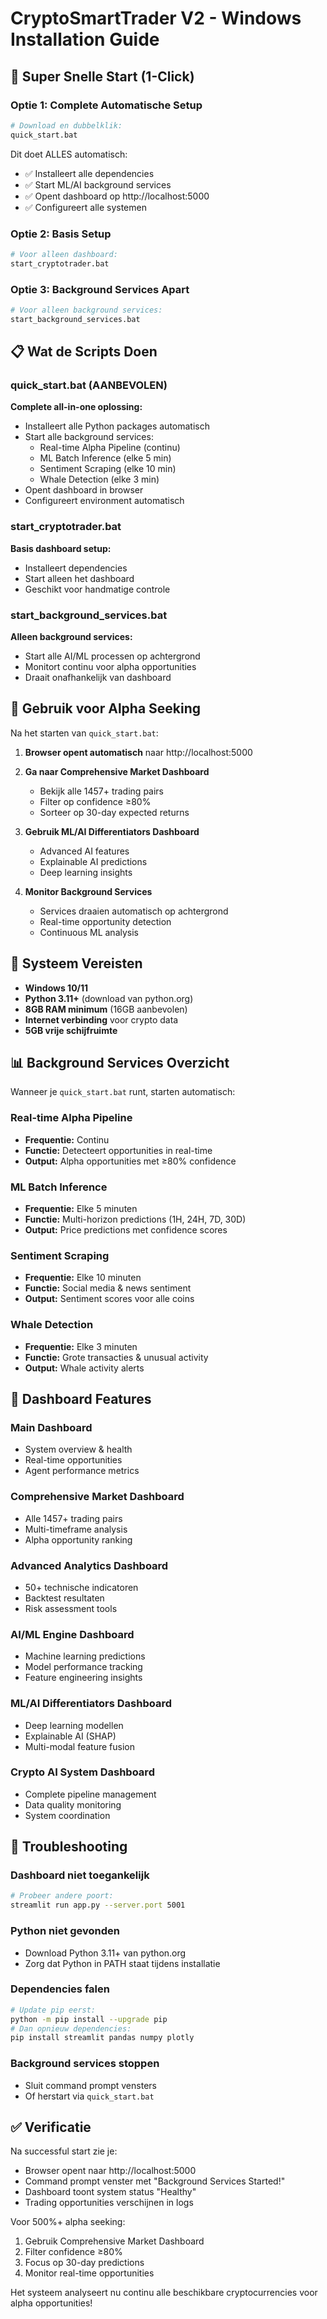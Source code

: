 # CryptoSmartTrader V2 - Windows Installation Guide

## 🚀 Super Snelle Start (1-Click)

### Optie 1: Complete Automatische Setup
```bash
# Download en dubbelklik:
quick_start.bat
```
Dit doet ALLES automatisch:
- ✅ Installeert alle dependencies  
- ✅ Start ML/AI background services
- ✅ Opent dashboard op http://localhost:5000
- ✅ Configureert alle systemen

### Optie 2: Basis Setup
```bash
# Voor alleen dashboard:
start_cryptotrader.bat
```

### Optie 3: Background Services Apart
```bash
# Voor alleen background services:
start_background_services.bat
```

## 📋 Wat de Scripts Doen

### quick_start.bat (AANBEVOLEN)
**Complete all-in-one oplossing:**
- Installeert alle Python packages automatisch
- Start alle background services:
  - Real-time Alpha Pipeline (continu)
  - ML Batch Inference (elke 5 min)
  - Sentiment Scraping (elke 10 min)
  - Whale Detection (elke 3 min)
- Opent dashboard in browser
- Configureert environment automatisch

### start_cryptotrader.bat  
**Basis dashboard setup:**
- Installeert dependencies
- Start alleen het dashboard
- Geschikt voor handmatige controle

### start_background_services.bat
**Alleen background services:**
- Start alle AI/ML processen op achtergrond
- Monitort continu voor alpha opportunities
- Draait onafhankelijk van dashboard

## 🎯 Gebruik voor Alpha Seeking

Na het starten van `quick_start.bat`:

1. **Browser opent automatisch** naar http://localhost:5000

2. **Ga naar Comprehensive Market Dashboard**
   - Bekijk alle 1457+ trading pairs
   - Filter op confidence ≥80%  
   - Sorteer op 30-day expected returns

3. **Gebruik ML/AI Differentiators Dashboard**
   - Advanced AI features
   - Explainable AI predictions
   - Deep learning insights

4. **Monitor Background Services**
   - Services draaien automatisch op achtergrond
   - Real-time opportunity detection
   - Continuous ML analysis

## 🔧 Systeem Vereisten

- **Windows 10/11**
- **Python 3.11+** (download van python.org)
- **8GB RAM minimum** (16GB aanbevolen)
- **Internet verbinding** voor crypto data
- **5GB vrije schijfruimte**

## 📊 Background Services Overzicht

Wanneer je `quick_start.bat` runt, starten automatisch:

### Real-time Alpha Pipeline
- **Frequentie:** Continu
- **Functie:** Detecteert opportunities in real-time
- **Output:** Alpha opportunities met ≥80% confidence

### ML Batch Inference  
- **Frequentie:** Elke 5 minuten
- **Functie:** Multi-horizon predictions (1H, 24H, 7D, 30D)
- **Output:** Price predictions met confidence scores

### Sentiment Scraping
- **Frequentie:** Elke 10 minuten  
- **Functie:** Social media & news sentiment
- **Output:** Sentiment scores voor alle coins

### Whale Detection
- **Frequentie:** Elke 3 minuten
- **Functie:** Grote transacties & unusual activity
- **Output:** Whale activity alerts

## 🎯 Dashboard Features

### Main Dashboard
- System overview & health
- Real-time opportunities
- Agent performance metrics

### Comprehensive Market Dashboard  
- Alle 1457+ trading pairs
- Multi-timeframe analysis
- Alpha opportunity ranking

### Advanced Analytics Dashboard
- 50+ technische indicatoren
- Backtest resultaten  
- Risk assessment tools

### AI/ML Engine Dashboard
- Machine learning predictions
- Model performance tracking
- Feature engineering insights

### ML/AI Differentiators Dashboard
- Deep learning modellen
- Explainable AI (SHAP)
- Multi-modal feature fusion

### Crypto AI System Dashboard
- Complete pipeline management
- Data quality monitoring
- System coordination

## 🚨 Troubleshooting

### Dashboard niet toegankelijk
```bash
# Probeer andere poort:
streamlit run app.py --server.port 5001
```

### Python niet gevonden
- Download Python 3.11+ van python.org
- Zorg dat Python in PATH staat tijdens installatie

### Dependencies falen
```bash
# Update pip eerst:
python -m pip install --upgrade pip
# Dan opnieuw dependencies:
pip install streamlit pandas numpy plotly
```

### Background services stoppen
- Sluit command prompt vensters
- Of herstart via `quick_start.bat`

## ✅ Verificatie

Na successful start zie je:
- Browser opent naar http://localhost:5000
- Command prompt venster met "Background Services Started!"
- Dashboard toont system status "Healthy"
- Trading opportunities verschijnen in logs

Voor 500%+ alpha seeking:
1. Gebruik Comprehensive Market Dashboard
2. Filter confidence ≥80%
3. Focus op 30-day predictions  
4. Monitor real-time opportunities

Het systeem analyseert nu continu alle beschikbare cryptocurrencies voor alpha opportunities!